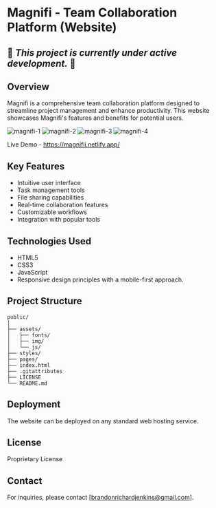 # Magnifi - Team Collaboration Platform (Website)
## 🚧 *This project is currently under active development.* 🚧
## Overview

Magnifi is a comprehensive team collaboration platform designed to streamline project management and enhance productivity. This website showcases Magnifi's features and benefits for potential users.

![magnifi-1](https://github.com/user-attachments/assets/3533a98a-6f2b-4904-ad3c-91f636750902)
![magnifi-2](https://github.com/user-attachments/assets/bfe545b0-70e0-460c-99a0-1f7218baf588)
![magnifi-3](https://github.com/user-attachments/assets/5b05e947-0b66-411f-b4eb-78b53c79583d)
![magnifi-4](https://github.com/user-attachments/assets/224f6e4e-a73a-44cc-8b5e-43793d3041f9)


Live Demo - https://magnifii.netlify.app/



## Key Features

- Intuitive user interface
- Task management tools
- File sharing capabilities
- Real-time collaboration features
- Customizable workflows
- Integration with popular tools

## Technologies Used

- HTML5
- CSS3
- JavaScript
- Responsive design principles with a mobile-first approach.

## Project Structure

```
public/
│
├── assets/
│   ├── fonts/
│   ├── img/
│   └── js/
├── styles/
├── pages/
├── index.html
├── .gitattributes
├── LICENSE
└── README.md
```


## Deployment

The website can be deployed on any standard web hosting service.


## License

Proprietary License

## Contact

For inquiries, please contact [brandonrichardjenkins@gmail.com].

